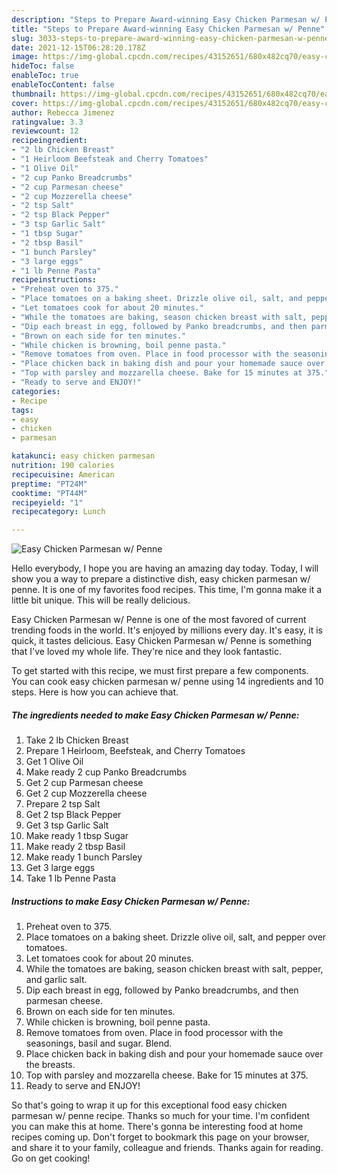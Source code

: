 ```yaml
---
description: "Steps to Prepare Award-winning Easy Chicken Parmesan w/ Penne"
title: "Steps to Prepare Award-winning Easy Chicken Parmesan w/ Penne"
slug: 3033-steps-to-prepare-award-winning-easy-chicken-parmesan-w-penne
date: 2021-12-15T06:28:20.178Z
image: https://img-global.cpcdn.com/recipes/43152651/680x482cq70/easy-chicken-parmesan-w-penne-recipe-main-photo.jpg
hideToc: false
enableToc: true
enableTocContent: false
thumbnail: https://img-global.cpcdn.com/recipes/43152651/680x482cq70/easy-chicken-parmesan-w-penne-recipe-main-photo.jpg
cover: https://img-global.cpcdn.com/recipes/43152651/680x482cq70/easy-chicken-parmesan-w-penne-recipe-main-photo.jpg
author: Rebecca Jimenez
ratingvalue: 3.3
reviewcount: 12
recipeingredient:
- "2 lb Chicken Breast"
- "1 Heirloom Beefsteak and Cherry Tomatoes"
- "1 Olive Oil"
- "2 cup Panko Breadcrumbs"
- "2 cup Parmesan cheese"
- "2 cup Mozzerella cheese"
- "2 tsp Salt"
- "2 tsp Black Pepper"
- "3 tsp Garlic Salt"
- "1 tbsp Sugar"
- "2 tbsp Basil"
- "1 bunch Parsley"
- "3 large eggs"
- "1 lb Penne Pasta"
recipeinstructions:
- "Preheat oven to 375."
- "Place tomatoes on a baking sheet. Drizzle olive oil, salt, and pepper over tomatoes."
- "Let tomatoes cook for about 20 minutes."
- "While the tomatoes are baking, season chicken breast with salt, pepper, and garlic salt."
- "Dip each breast in egg, followed by Panko breadcrumbs, and then parmesan cheese."
- "Brown on each side for ten minutes."
- "While chicken is browning, boil penne pasta."
- "Remove tomatoes from oven. Place in food processor with the seasonings, basil and sugar. Blend."
- "Place chicken back in baking dish and pour your homemade sauce over the breasts."
- "Top with parsley and mozzarella cheese. Bake for 15 minutes at 375."
- "Ready to serve and ENJOY!"
categories:
- Recipe
tags:
- easy
- chicken
- parmesan

katakunci: easy chicken parmesan 
nutrition: 190 calories
recipecuisine: American
preptime: "PT24M"
cooktime: "PT44M"
recipeyield: "1"
recipecategory: Lunch

---
```



![Easy Chicken Parmesan w/ Penne](https://img-global.cpcdn.com/recipes/43152651/680x482cq70/easy-chicken-parmesan-w-penne-recipe-main-photo.jpg)

Hello everybody, I hope you are having an amazing day today. Today, I will show you a way to prepare a distinctive dish, easy chicken parmesan w/ penne. It is one of my favorites food recipes. This time, I'm gonna make it a little bit unique. This will be really delicious.

Easy Chicken Parmesan w/ Penne is one of the most favored of current trending foods in the world. It's enjoyed by millions every day. It's easy, it is quick, it tastes delicious. Easy Chicken Parmesan w/ Penne is something that I've loved my whole life. They're nice and they look fantastic.




To get started with this recipe, we must first prepare a few components. You can cook easy chicken parmesan w/ penne using 14 ingredients and 10 steps. Here is how you can achieve that.

<!--inarticleads1-->

##### The ingredients needed to make Easy Chicken Parmesan w/ Penne:

1. Take 2 lb Chicken Breast
1. Prepare 1 Heirloom, Beefsteak, and Cherry Tomatoes
1. Get 1 Olive Oil
1. Make ready 2 cup Panko Breadcrumbs
1. Get 2 cup Parmesan cheese
1. Get 2 cup Mozzerella cheese
1. Prepare 2 tsp Salt
1. Get 2 tsp Black Pepper
1. Get 3 tsp Garlic Salt
1. Make ready 1 tbsp Sugar
1. Make ready 2 tbsp Basil
1. Make ready 1 bunch Parsley
1. Get 3 large eggs
1. Take 1 lb Penne Pasta




<!--inarticleads2-->

##### Instructions to make Easy Chicken Parmesan w/ Penne:

1. Preheat oven to 375.
1. Place tomatoes on a baking sheet. Drizzle olive oil, salt, and pepper over tomatoes.
1. Let tomatoes cook for about 20 minutes.
1. While the tomatoes are baking, season chicken breast with salt, pepper, and garlic salt.
1. Dip each breast in egg, followed by Panko breadcrumbs, and then parmesan cheese.
1. Brown on each side for ten minutes.
1. While chicken is browning, boil penne pasta.
1. Remove tomatoes from oven. Place in food processor with the seasonings, basil and sugar. Blend.
1. Place chicken back in baking dish and pour your homemade sauce over the breasts.
1. Top with parsley and mozzarella cheese. Bake for 15 minutes at 375.
1. Ready to serve and ENJOY!



So that's going to wrap it up for this exceptional food easy chicken parmesan w/ penne recipe. Thanks so much for your time. I'm confident you can make this at home. There's gonna be interesting food at home recipes coming up. Don't forget to bookmark this page on your browser, and share it to your family, colleague and friends. Thanks again for reading. Go on get cooking!
